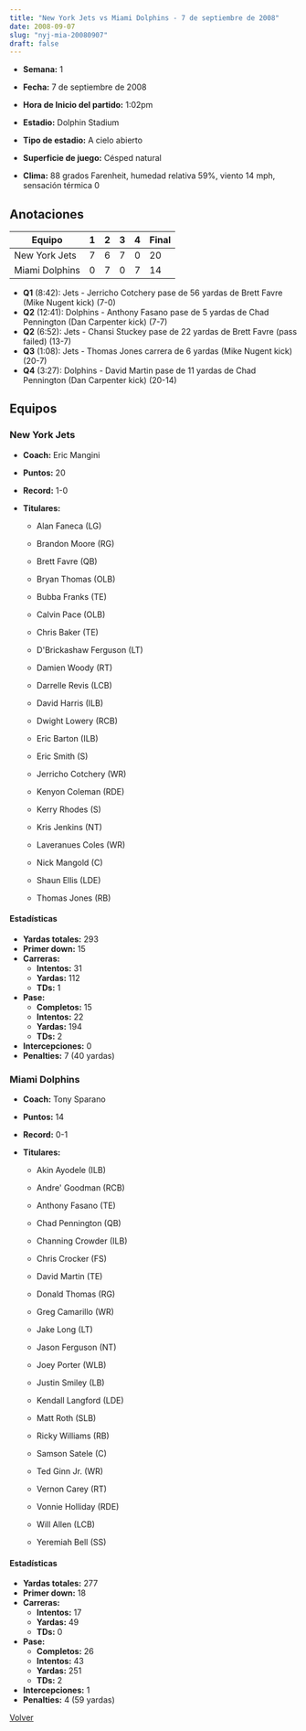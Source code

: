 ```yaml
---
title: "New York Jets vs Miami Dolphins - 7 de septiembre de 2008"
date: 2008-09-07
slug: "nyj-mia-20080907"
draft: false
---
```


* **Semana:** 1
* **Fecha:** 7 de septiembre de 2008

* **Hora de Inicio del partido:** 1:02pm
* **Estadio:** Dolphin Stadium
* **Tipo de estadio:** A cielo abierto
* **Superficie de juego:** Césped natural
* **Clima:** 88 grados Farenheit, humedad relativa 59%, viento 14 mph, sensación térmica 0





## Anotaciones
| Equipo | 1 | 2 | 3 | 4 | Final |
|--------|---|---|---|---|-------|
| New York Jets  | 7 | 6 | 7 | 0  | 20 |
| Miami Dolphins  | 0 | 7 | 0 | 7  | 14 |
* **Q1** (8:42): Jets - Jerricho Cotchery pase de 56 yardas de Brett Favre (Mike Nugent kick) (7-0)
* **Q2** (12:41): Dolphins - Anthony Fasano pase de 5 yardas de Chad Pennington (Dan Carpenter kick) (7-7)
* **Q2** (6:52): Jets - Chansi Stuckey pase de 22 yardas de Brett Favre (pass failed) (13-7)
* **Q3** (1:08): Jets - Thomas Jones carrera de 6 yardas (Mike Nugent kick) (20-7)
* **Q4** (3:27): Dolphins - David Martin pase de 11 yardas de Chad Pennington (Dan Carpenter kick) (20-14)


## Equipos


### New York Jets
* **Coach:** Eric Mangini
* **Puntos:** 20
* **Record:** 1-0
* **Titulares:** 

  * Alan Faneca (LG) 

  * Brandon Moore (RG) 

  * Brett Favre (QB) 

  * Bryan Thomas (OLB) 

  * Bubba Franks (TE) 

  * Calvin Pace (OLB) 

  * Chris Baker (TE) 

  * D'Brickashaw Ferguson (LT) 

  * Damien Woody (RT) 

  * Darrelle Revis (LCB) 

  * David Harris (ILB) 

  * Dwight Lowery (RCB) 

  * Eric Barton (ILB) 

  * Eric Smith (S) 

  * Jerricho Cotchery (WR) 

  * Kenyon Coleman (RDE) 

  * Kerry Rhodes (S) 

  * Kris Jenkins (NT) 

  * Laveranues Coles (WR) 

  * Nick Mangold (C) 

  * Shaun Ellis (LDE) 

  * Thomas Jones (RB) 

#### Estadísticas
* **Yardas totales:** 293
* **Primer down:** 15
* **Carreras:**
  * **Intentos:** 31
  * **Yardas:** 112
  * **TDs:** 1
* **Pase:**
  * **Completos:** 15
  * **Intentos:** 22
  * **Yardas:** 194
  * **TDs:** 2
* **Intercepciones:** 0
* **Penalties:** 7 (40 yardas)

### Miami Dolphins
* **Coach:** Tony Sparano
* **Puntos:** 14
* **Record:** 0-1
* **Titulares:** 

  * Akin Ayodele (ILB) 

  * Andre' Goodman (RCB) 

  * Anthony Fasano (TE) 

  * Chad Pennington (QB) 

  * Channing Crowder (ILB) 

  * Chris Crocker (FS) 

  * David Martin (TE) 

  * Donald Thomas (RG) 

  * Greg Camarillo (WR) 

  * Jake Long (LT) 

  * Jason Ferguson (NT) 

  * Joey Porter (WLB) 

  * Justin Smiley (LB) 

  * Kendall Langford (LDE) 

  * Matt Roth (SLB) 

  * Ricky Williams (RB) 

  * Samson Satele (C) 

  * Ted Ginn Jr. (WR) 

  * Vernon Carey (RT) 

  * Vonnie Holliday (RDE) 

  * Will Allen (LCB) 

  * Yeremiah Bell (SS) 

#### Estadísticas
* **Yardas totales:** 277
* **Primer down:** 18
* **Carreras:**
  * **Intentos:** 17
  * **Yardas:** 49
  * **TDs:** 0
* **Pase:**
  * **Completos:** 26
  * **Intentos:** 43
  * **Yardas:** 251
  * **TDs:** 2
* **Intercepciones:** 1
* **Penalties:** 4 (59 yardas)


[Volver](/historia/2008)
